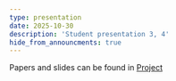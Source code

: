 ```yaml
---
type: presentation
date: 2025-10-30
description: 'Student presentation 3, 4'
hide_from_announcments: true
---
```

Papers and slides can be found in [Project](https://hksung.github.io/Fall25_LING351/project/)